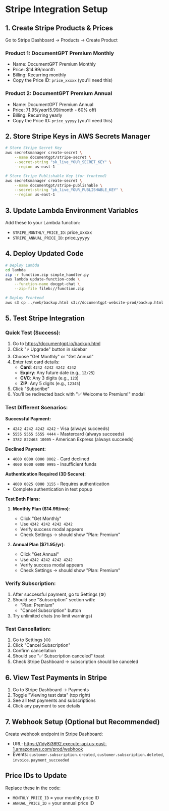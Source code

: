 # Stripe Integration Setup

## 1. Create Stripe Products & Prices

Go to Stripe Dashboard → Products → Create Product

### Product 1: DocumentGPT Premium Monthly
- Name: DocumentGPT Premium Monthly
- Price: $14.99/month
- Billing: Recurring monthly
- Copy the Price ID: `price_xxxxx` (you'll need this)

### Product 2: DocumentGPT Premium Annual
- Name: DocumentGPT Premium Annual  
- Price: $71.95/year ($5.99/month - 60% off)
- Billing: Recurring yearly
- Copy the Price ID: `price_yyyyy` (you'll need this)

## 2. Store Stripe Keys in AWS Secrets Manager

```bash
# Store Stripe Secret Key
aws secretsmanager create-secret \
    --name documentgpt/stripe-secret \
    --secret-string "sk_live_YOUR_SECRET_KEY" \
    --region us-east-1

# Store Stripe Publishable Key (for frontend)
aws secretsmanager create-secret \
    --name documentgpt/stripe-publishable \
    --secret-string "pk_live_YOUR_PUBLISHABLE_KEY" \
    --region us-east-1
```

## 3. Update Lambda Environment Variables

Add these to your Lambda function:
- `STRIPE_MONTHLY_PRICE_ID`: price_xxxxx
- `STRIPE_ANNUAL_PRICE_ID`: price_yyyyy

## 4. Deploy Updated Code

```bash
# Deploy Lambda
cd lambda
zip -r function.zip simple_handler.py
aws lambda update-function-code \
    --function-name docgpt-chat \
    --zip-file fileb://function.zip

# Deploy Frontend
aws s3 cp ../web/backup.html s3://documentgpt-website-prod/backup.html
```

## 5. Test Stripe Integration

### Quick Test (Success):
1. Go to https://documentgpt.io/backup.html
2. Click "⚡ Upgrade" button in sidebar
3. Choose "Get Monthly" or "Get Annual"
4. Enter test card details:
   - **Card**: `4242 4242 4242 4242`
   - **Expiry**: Any future date (e.g., `12/25`)
   - **CVC**: Any 3 digits (e.g., `123`)
   - **ZIP**: Any 5 digits (e.g., `12345`)
5. Click "Subscribe"
6. You'll be redirected back with "✅ Welcome to Premium!" modal

### Test Different Scenarios:

**Successful Payment:**
- `4242 4242 4242 4242` - Visa (always succeeds)
- `5555 5555 5555 4444` - Mastercard (always succeeds)
- `3782 822463 10005` - American Express (always succeeds)

**Declined Payment:**
- `4000 0000 0000 0002` - Card declined
- `4000 0000 0000 9995` - Insufficient funds

**Authentication Required (3D Secure):**
- `4000 0025 0000 3155` - Requires authentication
- Complete authentication in test popup

**Test Both Plans:**
1. **Monthly Plan ($14.99/mo)**:
   - Click "Get Monthly"
   - Use `4242 4242 4242 4242`
   - Verify success modal appears
   - Check Settings → should show "Plan: Premium"

2. **Annual Plan ($71.95/yr)**:
   - Click "Get Annual"
   - Use `4242 4242 4242 4242`
   - Verify success modal appears
   - Check Settings → should show "Plan: Premium"

### Verify Subscription:
1. After successful payment, go to Settings (⚙️)
2. Should see "Subscription" section with:
   - "Plan: Premium"
   - "Cancel Subscription" button
3. Try unlimited chats (no limit warnings)

### Test Cancellation:
1. Go to Settings (⚙️)
2. Click "Cancel Subscription"
3. Confirm cancellation
4. Should see "✅ Subscription canceled" toast
5. Check Stripe Dashboard → subscription should be canceled

## 6. View Test Payments in Stripe

1. Go to Stripe Dashboard → Payments
2. Toggle "Viewing test data" (top right)
3. See all test payments and subscriptions
4. Click any payment to see details

## 7. Webhook Setup (Optional but Recommended)

Create webhook endpoint in Stripe Dashboard:
- URL: https://i1dy8i3692.execute-api.us-east-1.amazonaws.com/prod/webhook
- Events: `customer.subscription.created`, `customer.subscription.deleted`, `invoice.payment_succeeded`

## Price IDs to Update

Replace these in the code:
- `MONTHLY_PRICE_ID` = your monthly price ID
- `ANNUAL_PRICE_ID` = your annual price ID
